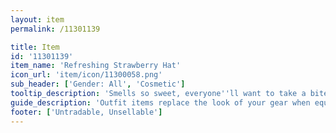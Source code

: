 ```yaml
---
layout: item
permalink: /11301139

title: Item
id: '11301139'
item_name: 'Refreshing Strawberry Hat'
icon_url: 'item/icon/11300058.png'
sub_header: ['Gender: All', 'Cosmetic']
tooltip_description: 'Smells so sweet, everyone''ll want to take a bite out of your hat!'
guide_description: 'Outfit items replace the look of your gear when equipped.'
footer: ['Untradable, Unsellable']
---
```

